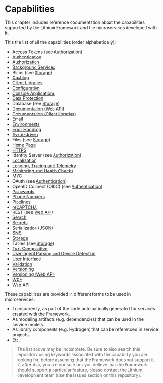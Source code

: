 # Capabilities

This chapter includes reference documentation about the capabilities supported by the Lithium Framework and the microservices developed with it.

This the list of all the capabilities (order alphabetically):

- Access Tokens (see [Authorization](./authorization.md))
- [Authentication](./authentication.md)
- [Authorization](./authorization.md)
- [Background Services](./xxx.md)
- Blobs (see [Storage](./storage.md))
- [Caching](./xxx.md)
- [Client Libraries](./xxx.md)
- [Configuration](./xxx.md)
- [Console Applications](./xxx.md)
- [Data Protection](./xxx.md)
- Database (see [Storage](./storage.md))
- [Documentation (Web API)](./xxx.md)
- [Documentation (Client libraries)](./xxx.md)
- [Email](./xxx.md)
- [Environments](./xxx.md)
- [Error Handling](./xxx.md)
- [Event-driven](./xxx.md)
- Files (see [Storage](./storage.md))
- [Home Page](./xxx.md)
- [HTTPS](./xxx.md)
- Identity Server (see [Authorization](./authorization.md))
- [Localization](./xxx.md)
- [Logging, Tracing and Telemetry](./xxx.md)
- [Monitoring and Health Checks](./xxx.md)
- [MVC](./xxx.md)
- OAuth (see [Authentication](./authentication.md))
- OpenID Connect (OIDC) (see [Authentication](./authentication.md))
- [Passwords](./xxx.md)
- [Phone Numbers](./xxx.md)
- [Pipelines](./xxx.md)
- [reCAPTCHA](./xxx.md)
- REST (see [Web API](./web-api.md))
- [Search](./xxx.md)
- [Secrets](./xxx.md)
- [Serialization (JSON)](./xxx.md)
- [SMS](./xxx.md)
- [Storage](./storage.md)
- Tables (see [Storage](./storage.md))
- [Text Composition](./xxx.md)
- [User-agent Parsing and Device Detection](./xxx.md)
- [User Interface](./xxx.md)
- [Validation](./xxx.md)
- [Versioning](./xxx.md)
- [Versioning (Web API)](./xxx.md)
- [WCF](./xxx.md)
- [Web API](./web-api.md)

These capabilities are provided in different forms to be used in microservices:

- Transparently, as part of the code automatically generated for services created with the Framework.
- As modeling artifacts (e.g. dependencies) that can be used in the service models.
- As library components (e.g. Hydrogen) that can be referenced in service projects.
- Etc.

> The list above may be incomplete. Be sure to also search this repository using keywords associated with the capability you are looking for, before assuming that the Framework does not support it. If, after that, you are not sure but you believe that the Framework should support a particular feature, please contact the Lithium development team (use the Issues section on this repository).